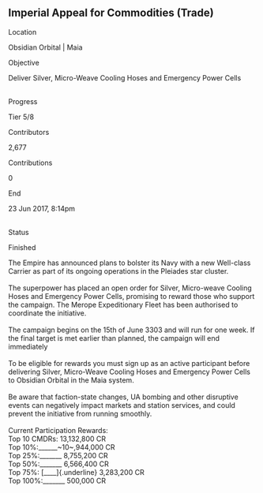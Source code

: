 ## Imperial Appeal for Commodities (Trade)

Location

Obsidian Orbital \| Maia

Objective

Deliver Silver, Micro-Weave Cooling Hoses and Emergency Power Cells

\
Progress

Tier 5/8

Contributors

2,677

Contributions

0

End

23 Jun 2017, 8:14pm

\
Status

Finished

The Empire has announced plans to bolster its Navy with a new Well-class
Carrier as part of its ongoing operations in the Pleiades star cluster.\
\
The superpower has placed an open order for Silver, Micro-weave Cooling
Hoses and Emergency Power Cells, promising to reward those who support
the campaign. The Merope Expeditionary Fleet has been authorised to
coordinate the initiative.\
\
The campaign begins on the 15th of June 3303 and will run for one week.
If the final target is met earlier than planned, the campaign will end
immediately\
\
To be eligible for rewards you must sign up as an active participant
before delivering Silver, Micro-Weave Cooling Hoses and Emergency Power
Cells to Obsidian Orbital in the Maia system.\
\
Be aware that faction-state changes, UA bombing and other disruptive
events can negatively impact markets and station services, and could
prevent the initiative from running smoothly.\
\
Current Participation Rewards:\
Top 10 CMDRs: 13,132,800 CR\
Top 10%:\_\_\_\_\_\_~10~,944,000 CR\
Top 25%:\_\_\_\_\_\_\_ 8,755,200 CR\
Top 50%:\_\_\_\_\_\_\_ 6,566,400 CR\
Top 75%: [\_\_\_\_]{.underline} 3,283,200 CR\
Top 100%:\_\_\_\_\_\_\_ 500,000 CR
